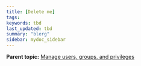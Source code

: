 ```yaml
---
title: [Delete me]
tags:
keywords: tbd
last_updated: tbd
summary: "blerg"
sidebar: mydoc_sidebar
---
```



**Parent topic:** [Manage users, groups, and privileges](/pages/admin/users_groups/about_users_groups.html)
